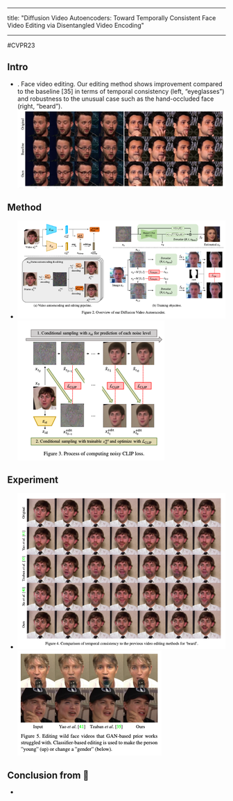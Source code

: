 
---
title:  "Diffusion Video Autoencoders: Toward Temporally Consistent Face Video Editing via Disentangled Video Encoding"

---
#CVPR23 

## Intro
- . Face video editing. Our editing method shows improvement compared to the baseline [35] in terms of temporal consistency (left, “eyeglasses”) and robustness to the unusual case such as the hand-occluded face (right, “beard”).
![](../source/스크린샷%202023-11-10%20오후%208.03.38.png)
## Method
- ![](../source/스크린샷%202023-11-10%20오후%208.03.54.png)![](../source/스크린샷%202023-11-10%20오후%208.04.04.png)

## Experiment
- ![](../source/스크린샷%202023-11-10%20오후%208.04.10.png)
![](../source/스크린샷%202023-11-10%20오후%208.04.20.png)
## Conclusion from 🦖
- 